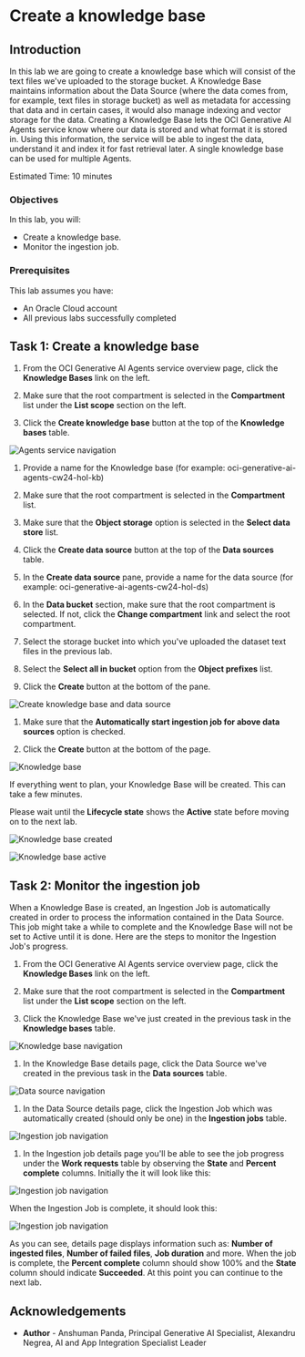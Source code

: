 # Create a knowledge base

## Introduction

In this lab we are going to create a knowledge base which will consist of the text files we've uploaded to the storage bucket.
A Knowledge Base maintains information about the Data Source (where the data comes from, for example, text files in storage bucket) as well as metadata for accessing that data and in certain cases, it would also manage indexing and vector storage for the data.
Creating a Knowledge Base lets the OCI Generative AI Agents service know where our data is stored and what format it is stored in. Using this information, the service will be able to ingest the data, understand it and index it for fast retrieval later.
A single knowledge base can be used for multiple Agents.

Estimated Time: 10 minutes

### Objectives

In this lab, you will:

* Create a knowledge base.
* Monitor the ingestion job.

### Prerequisites

This lab assumes you have:

* An Oracle Cloud account
* All previous labs successfully completed

## Task 1: Create a knowledge base

1. From the OCI Generative AI Agents service overview page, click the **Knowledge Bases** link on the left.

1. Make sure that the root compartment is selected in the **Compartment** list under the **List scope** section on the left.

1. Click the **Create knowledge base** button at the top of the **Knowledge bases** table.

  ![Agents service navigation](./images/knowledge-base-navigation.png)

1. Provide a name for the Knowledge base (for example: oci-generative-ai-agents-cw24-hol-kb)

1. Make sure that the root compartment is selected in the **Compartment** list.

1. Make sure that the **Object storage** option is selected in the **Select data store** list.

1. Click the **Create data source** button at the top of the **Data sources** table.

1. In the **Create data source** pane, provide a name for the data source (for example: oci-generative-ai-agents-cw24-hol-ds)

1. In the **Data bucket** section, make sure that the root compartment is selected. If not, click the **Change compartment** link and select the root compartment.

1. Select the storage bucket into which you've uploaded the dataset text files in the previous lab.

1. Select the **Select all in bucket** option from the **Object prefixes** list.

1. Click the **Create** button at the bottom of the pane.

  ![Create knowledge base and data source](./images/create-data-source.png)

1. Make sure that the **Automatically start ingestion job for above data sources** option is checked.

1. Click the **Create** button at the bottom of the page.

  ![Knowledge base](./images/create-knowledge-base.png)

If everything went to plan, your Knowledge Base will be created. This can take a few minutes.

Please wait until the **Lifecycle state** shows the **Active** state before moving on to the next lab.

  ![Knowledge base created](./images/knowledge-base-created.png)

  ![Knowledge base active](./images/knowledge-base-active.png)

## Task 2: Monitor the ingestion job

When a Knowledge Base is created, an Ingestion Job is automatically created in order to process the information contained in the Data Source.
This job might take a while to complete and the Knowledge Base will not be set to Active until it is done.
Here are the steps to monitor the Ingestion Job's progress.

1. From the OCI Generative AI Agents service overview page, click the **Knowledge Bases** link on the left.

1. Make sure that the root compartment is selected in the **Compartment** list under the **List scope** section on the left.

1. Click the Knowledge Base we've just created in the previous task in the **Knowledge bases** table.

  ![Knowledge base navigation](./images/view-knowledge-base-navigation.png)

1. In the Knowledge Base details page, click the Data Source we've created in the previous task in the **Data sources** table.

  ![Data source navigation](./images/data-source-navigation.png)

1. In the Data Source details page, click the Ingestion Job which was automatically created (should only be one) in the **Ingestion jobs** table.

  ![Ingestion job navigation](./images/ingestion-job-navigation.png)

1. In the Ingestion job details page you'll be able to see the job progress under the **Work requests** table by observing the **State** and **Percent complete** columns. Initially the it will look like this:

  ![Ingestion job navigation](./images/ingestion-job-details.png)

  When the Ingestion Job is complete, it should look this:

  ![Ingestion job navigation](./images/ingestion-job-completed.png)

  As you can see, details page displays information such as: **Number of ingested files**, **Number of failed files**, **Job duration** and more. When the job is complete, the **Percent complete** column should show 100% and the **State** column should indicate **Succeeded**. At this point you can continue to the next lab.

## Acknowledgements

* **Author** - Anshuman Panda, Principal Generative AI Specialist, Alexandru Negrea, AI and App Integration Specialist Leader